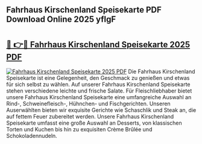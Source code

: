 ## Fahrhaus Kirschenland Speisekarte PDF Download Online 2025 yfIgF

# <h2><a href="http://gcb06q9.nevu.top/?p=Fahrhaus+Kirschenland+Speisekarte">🔗 👉🔴 Fahrhaus Kirschenland Speisekarte 2025 PDF</a></h2>

[![Fahrhaus Kirschenland Speisekarte 2025 PDF](https://i.imgur.com/dBaPXMq.png)](http://gcb06q9.nevu.top/?p=Fahrhaus+Kirschenland+Speisekarte)
Die Fahrhaus Kirschenland Speisekarte ist eine Gelegenheit, den Geschmack zu genießen und etwas für sich selbst zu wählen. Auf unserer Fahrhaus Kirschenland Speisekarte stehen verschiedene leichte und frische Salate. Für Fleischliebhaber bietet unsere Fahrhaus Kirschenland Speisekarte eine umfangreiche Auswahl an Rind-, Schweinefleisch-, Hühnchen- und Fischgerichten. Unseren Auserwählten bieten wir exquisite Gerichte wie Schaschlik und Steak an, die auf fettem Feuer zubereitet werden. Unsere Fahrhaus Kirschenland Speisekarte umfasst eine große Auswahl an Desserts, von klassischen Torten und Kuchen bis hin zu exquisiten Crème Brûlée und Schokoladennudeln.
